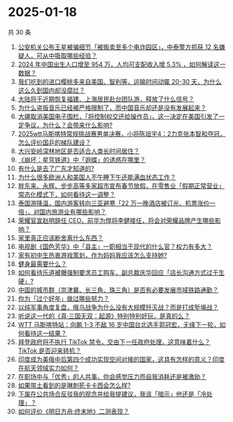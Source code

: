 # 2025-01-18

共 30 条

<!-- BEGIN -->
<!-- 最后更新时间 Sat Jan 18 2025 00:22:03 GMT+0800 (China Standard Time) -->

1. [公安机关公布王星被骗细节「被贩卖至多个电诈园区」，中泰警方抓获 12 名嫌疑人，可从中吸取哪些经验？](https://www.zhihu.com/question/9826464184)
1. [2024 年中国出生人口增至 954 万，人均可支配收入增 5.3% ，如何解读这一数据？](https://www.zhihu.com/question/9811443650)
1. [我们吃到的进口樱桃多来自美国、智利等，运输时间动辄 20-30 天，为什么这么久到国内却没腐烂？](https://www.zhihu.com/question/9645229411)
1. [大陆将于近期恢复福建、上海居民赴台团队游，释放了什么信号？](https://www.zhihu.com/question/9804101442)
1. [为什么盗版音乐已经被严格限制了，而中国音乐却还是没有发展起来？](https://www.zhihu.com/question/6285588743)
1. [大疆取消美国电子围栏，「将控制权交还给操作员」，这一决定在美国引发了一定争议，为什么？会带来什么影响?](https://www.zhihu.com/question/9809063741)
1. [2025wtt马斯喀特常规挑战赛男单决赛，小将陈垣宇4：2力克张本智和夺冠，怎么评价国乒的梯队建设？](https://www.zhihu.com/question/9863099414)
1. [大兴安岭深林地区是否适合人类长时间居住？](https://www.zhihu.com/question/357661555)
1. [《崩坏：星穹铁道》中「遐蝶」的诱惑在哪里？](https://www.zhihu.com/question/9738774311)
1. [有什么是去了广东才知道的?](https://www.zhihu.com/question/666063735)
1. [为什么很多欧洲人和美国人不午睡下午还能满血状态工作？](https://www.zhihu.com/question/25569759)
1. [胖东来、永辉、步步高等多家超市宣布春节放假，在零售业「假期正常营业」常态化模式下，如何看待这一调整？](https://www.zhihu.com/question/9482743253)
1. [泰国游降温，国内游客转向三亚避寒「22 万一晚酒店被订光、机票涨价一倍」，对国内旅游业有哪些影响？](https://www.zhihu.com/question/9725630543)
1. [荣耀官宣赵明辞任 CEO，前华为悍将李健接任，将会对荣耀品牌产生哪些影响？](https://www.zhihu.com/question/9828859973)
1. [家里真正应该断舍离什么东西？](https://www.zhihu.com/question/616842730)
1. [电视剧《国色芳华》中「县主」一职相当于现代的什么官？权力有多大？](https://www.zhihu.com/question/9172915534)
1. [家有初中生热衷游戏策划，作为妈妈我应该怎么支持她?](https://www.zhihu.com/question/9680695695)
1. [健身最需要什么？](https://www.zhihu.com/question/429023611)
1. [如何看待乐道被曝强制要求员工购车，副总裁庆华回应「店长沟通方式过于生硬」?](https://www.zhihu.com/question/9726705630)
1. [中国的城市群（京津冀、长三角、珠三角）是否有必要发展市域铁路通勤？](https://www.zhihu.com/question/2343865988)
1. [你为「过个好年」做过哪些努力？](https://www.zhihu.com/question/9258945902)
1. [以纯军事角度复盘，俄乌战争为什么没有大规模歼灭战？而是打成堑壕战？](https://www.zhihu.com/question/9548505460)
1. [听说这一代的《真·三国无双：起源》特别特别好玩，是真的么？](https://www.zhihu.com/question/9838232161)
1. [WTT 马斯喀特站：向鹏 1-3 不敌 16 岁中国台北选手郭冠宏，无缘下一轮，如何看待这一结果？](https://www.zhihu.com/question/9674724826)
1. [拜登政府将不执行 TikTok 禁令，交由下一任政府处理，这意味着什么？TikTok 是否迎来转机？](https://www.zhihu.com/question/9802053355)
1. [印度成为美俄中后第四个成功实现空间对接的国家，这具有怎样的意义？印度在航天领域实力如何？](https://www.zhihu.com/question/9740520281)
1. [在职场中与「优秀」的人共事，你会感觉压力而自我消耗还是被激励？](https://www.zhihu.com/question/9736556912)
1. [如果带土看到的是琳刺死卡卡西会怎么样?](https://www.zhihu.com/question/338236342)
1. [下属在公共场合反驳我的观念并给我提建议，我该「暗示」他还是「冷处理」？](https://www.zhihu.com/question/9801579357)
1. [如何评价《明日方舟:终末地》二测表现？](https://www.zhihu.com/question/9813090627)

<!-- END -->
